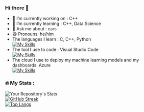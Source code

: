 ### Hi there 👋

- 🔭 I’m currently working on : C++
- 🌱 I’m currently learning : C++, Data Science
- 💬 Ask me about : cars
- 😄 Pronouns: he/him
- The languages I learn : C, C++, Python <br>
  [![My Skills](https://skillicons.dev/icons?i=c,cpp,python)](https://skillicons.dev)<br>
- The tool I use to code : Visual Studio Code<br>
  [![My Skills](https://skillicons.dev/icons?i=vscode)](https://skillicons.dev)
- The cloud I use to deploy my machine learning models and my dashboards: Azure<br>
  [![My Skills](https://skillicons.dev/icons?i=azure)](https://skillicons.dev)
 

### :fire: My Stats :
![Your Repository's Stats](https://github-readme-stats.vercel.app/api?username=mochan42&show_icons=true)<br>
[![GitHub Streak](http://github-readme-streak-stats.herokuapp.com?user=mochan42&theme=dark&background=000000)](https://git.io/streak-stats)<br>
[![Top Langs](https://github-readme-stats.vercel.app/api/top-langs/?username=mochan42&layout=compact&theme=vision-friendly-dark)](https://github.com/anuraghazra/github-readme-stats)

<!--
**mochan42/mochan42** is a ✨ _special_ ✨ repository because its `README.md` (this file) appears on your GitHub profile.

Here are some ideas to get you started:

- 🔭 I’m currently working on ...
- 🌱 I’m currently learning ...
- 👯 I’m looking to collaborate on ...
- 🤔 I’m looking for help with ...
- 💬 Ask me about ...
- 📫 How to reach me: ...
- 😄 Pronouns: ...
- ⚡ Fun fact: ...
-->

